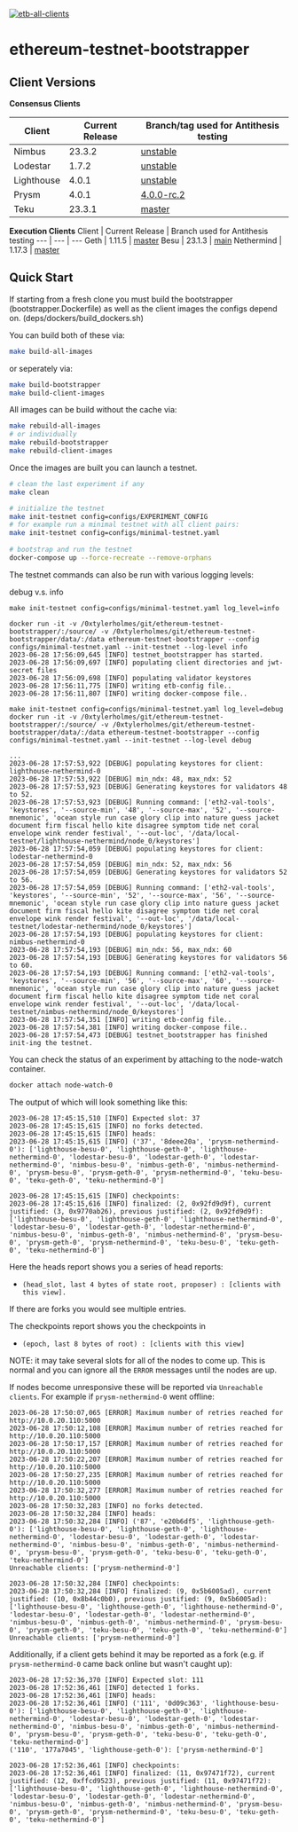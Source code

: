 [![etb-all-clients](https://github.com/antithesishq/ethereum-testnet-bootstrapper/actions/workflows/etb-all-clients.yml/badge.svg)](https://github.com/antithesishq/ethereum-testnet-bootstrapper/actions/workflows/etb-all-clients.yml)

# ethereum-testnet-bootstrapper

## Client Versions

**Consensus Clients**

Client | Current Release | Branch/tag used for Antithesis testing
--- | --- | ---
Nimbus | 23.3.2 | [unstable](https://github.com/status-im/nimbus-eth2/tree/unstable)
Lodestar | 1.7.2 | [unstable](https://github.com/ChainSafe/lodestar/tree/unstable)
Lighthouse | 4.0.1 | [unstable](https://github.com/sigp/lighthouse/tree/unstable)
Prysm | 4.0.1 | [4.0.0-rc.2](https://github.com/prysmaticlabs/prysm/tree/v4.0.0-rc.2)
Teku | 23.3.1 | [master](https://github.com/ConsenSys/teku/tree/master)

**Execution Clients**
Client | Current Release | Branch used for Antithesis testing
--- | --- | ---
Geth | 1.11.5 | [master](https://github.com/ethereum/go-ethereum/tree/master)
Besu | 23.1.3 | [main](https://github.com/hyperledger/besu/tree/main)
Nethermind | 1.17.3 | [master](https://github.com/NethermindEth/nethermind/tree/master)

## Quick Start
If starting from a fresh clone you must build the bootstrapper (bootstrapper.Dockerfile) as well as the client images the configs
depend on. (deps/dockers/build_dockers.sh)

You can build both of these via:
```bash
make build-all-images
```
or seperately via:
```bash
make build-bootstrapper
make build-client-images
```

All images can be build without the cache via:
```bash
make rebuild-all-images
# or individually
make rebuild-bootstrapper
make rebuild-client-images
```

Once the images are built you can launch a testnet.
```bash
# clean the last experiment if any
make clean 

# initialize the testnet
make init-testnet config=configs/EXPERIMENT_CONFIG
# for example run a minimal testnet with all client pairs:
make init-testnet config=configs/minimal-testnet.yaml
 
# bootstrap and run the testnet
docker-compose up --force-recreate --remove-orphans
```

The testnet commands can also be run with various logging levels:

debug v.s. info
```
make init-testnet config=configs/minimal-testnet.yaml log_level=info

docker run -it -v /0xtylerholmes/git/ethereum-testnet-bootstrapper/:/source/ -v /0xtylerholmes/git/ethereum-testnet-bootstrapper/data/:/data ethereum-testnet-bootstrapper --config configs/minimal-testnet.yaml --init-testnet --log-level info
2023-06-28 17:56:09,645 [INFO] testnet_bootstrapper has started.
2023-06-28 17:56:09,697 [INFO] populating client directories and jwt-secret files
2023-06-28 17:56:09,698 [INFO] populating validator keystores
2023-06-28 17:56:11,775 [INFO] writing etb-config file..
2023-06-28 17:56:11,807 [INFO] writing docker-compose file..

```

```
make init-testnet config=configs/minimal-testnet.yaml log_level=debug
docker run -it -v /0xtylerholmes/git/ethereum-testnet-bootstrapper/:/source/ -v /0xtylerholmes/git/ethereum-testnet-bootstrapper/data/:/data ethereum-testnet-bootstrapper --config configs/minimal-testnet.yaml --init-testnet --log-level debug

...
2023-06-28 17:57:53,922 [DEBUG] populating keystores for client: lighthouse-nethermind-0
2023-06-28 17:57:53,922 [DEBUG] min_ndx: 48, max_ndx: 52
2023-06-28 17:57:53,923 [DEBUG] Generating keystores for validators 48 to 52.
2023-06-28 17:57:53,923 [DEBUG] Running command: ['eth2-val-tools', 'keystores', '--source-min', '48', '--source-max', '52', '--source-mnemonic', 'ocean style run case glory clip into nature guess jacket document firm fiscal hello kite disagree symptom tide net coral envelope wink render festival', '--out-loc', '/data/local-testnet/lighthouse-nethermind/node_0/keystores']
2023-06-28 17:57:54,059 [DEBUG] populating keystores for client: lodestar-nethermind-0
2023-06-28 17:57:54,059 [DEBUG] min_ndx: 52, max_ndx: 56
2023-06-28 17:57:54,059 [DEBUG] Generating keystores for validators 52 to 56.
2023-06-28 17:57:54,059 [DEBUG] Running command: ['eth2-val-tools', 'keystores', '--source-min', '52', '--source-max', '56', '--source-mnemonic', 'ocean style run case glory clip into nature guess jacket document firm fiscal hello kite disagree symptom tide net coral envelope wink render festival', '--out-loc', '/data/local-testnet/lodestar-nethermind/node_0/keystores']
2023-06-28 17:57:54,193 [DEBUG] populating keystores for client: nimbus-nethermind-0
2023-06-28 17:57:54,193 [DEBUG] min_ndx: 56, max_ndx: 60
2023-06-28 17:57:54,193 [DEBUG] Generating keystores for validators 56 to 60.
2023-06-28 17:57:54,193 [DEBUG] Running command: ['eth2-val-tools', 'keystores', '--source-min', '56', '--source-max', '60', '--source-mnemonic', 'ocean style run case glory clip into nature guess jacket document firm fiscal hello kite disagree symptom tide net coral envelope wink render festival', '--out-loc', '/data/local-testnet/nimbus-nethermind/node_0/keystores']
2023-06-28 17:57:54,351 [INFO] writing etb-config file..
2023-06-28 17:57:54,381 [INFO] writing docker-compose file..
2023-06-28 17:57:54,473 [DEBUG] testnet_bootstrapper has finished init-ing the testnet.

```

You can check the status of an experiment by attaching to the node-watch container.
```bash
docker attach node-watch-0
```

The output of which will look something like this:
```
2023-06-28 17:45:15,510 [INFO] Expected slot: 37
2023-06-28 17:45:15,615 [INFO] no forks detected.
2023-06-28 17:45:15,615 [INFO] heads:
2023-06-28 17:45:15,615 [INFO] ('37', '8deee20a', 'prysm-nethermind-0'): ['lighthouse-besu-0', 'lighthouse-geth-0', 'lighthouse-nethermind-0', 'lodestar-besu-0', 'lodestar-geth-0', 'lodestar-nethermind-0', 'nimbus-besu-0', 'nimbus-geth-0', 'nimbus-nethermind-0', 'prysm-besu-0', 'prysm-geth-0', 'prysm-nethermind-0', 'teku-besu-0', 'teku-geth-0', 'teku-nethermind-0']

2023-06-28 17:45:15,615 [INFO] checkpoints:
2023-06-28 17:45:15,616 [INFO] finalized: (2, 0x92fd9d9f), current justified: (3, 0x9770ab26), previous justified: (2, 0x92fd9d9f): ['lighthouse-besu-0', 'lighthouse-geth-0', 'lighthouse-nethermind-0', 'lodestar-besu-0', 'lodestar-geth-0', 'lodestar-nethermind-0', 'nimbus-besu-0', 'nimbus-geth-0', 'nimbus-nethermind-0', 'prysm-besu-0', 'prysm-geth-0', 'prysm-nethermind-0', 'teku-besu-0', 'teku-geth-0', 'teku-nethermind-0']

```
Here the heads report shows you a series of head reports:
- `(head_slot, last 4 bytes of state root, proposer) : [clients with this view].`

If there are forks you would see multiple entries.

The checkpoints report shows you the checkpoints in 
- `(epoch, last 8 bytes of root) : [clients with this view]` 


NOTE: it may take several slots for all of the nodes to come up. This is normal and you can ignore all the `ERROR` messages 
until the nodes are up.

If nodes become unresponsive these will be reported via `Unreachable clients`. For example if `prysm-nethermind-0` went offline:
```
2023-06-28 17:50:07,065 [ERROR] Maximum number of retries reached for http://10.0.20.110:5000
2023-06-28 17:50:12,108 [ERROR] Maximum number of retries reached for http://10.0.20.110:5000
2023-06-28 17:50:17,157 [ERROR] Maximum number of retries reached for http://10.0.20.110:5000
2023-06-28 17:50:22,207 [ERROR] Maximum number of retries reached for http://10.0.20.110:5000
2023-06-28 17:50:27,235 [ERROR] Maximum number of retries reached for http://10.0.20.110:5000
2023-06-28 17:50:32,277 [ERROR] Maximum number of retries reached for http://10.0.20.110:5000
2023-06-28 17:50:32,283 [INFO] no forks detected.
2023-06-28 17:50:32,284 [INFO] heads:
2023-06-28 17:50:32,284 [INFO] ('87', 'e20b6df5', 'lighthouse-geth-0'): ['lighthouse-besu-0', 'lighthouse-geth-0', 'lighthouse-nethermind-0', 'lodestar-besu-0', 'lodestar-geth-0', 'lodestar-nethermind-0', 'nimbus-besu-0', 'nimbus-geth-0', 'nimbus-nethermind-0', 'prysm-besu-0', 'prysm-geth-0', 'teku-besu-0', 'teku-geth-0', 'teku-nethermind-0']
Unreachable clients: ['prysm-nethermind-0']

2023-06-28 17:50:32,284 [INFO] checkpoints:
2023-06-28 17:50:32,284 [INFO] finalized: (9, 0x5b6005ad), current justified: (10, 0x8b44c0b0), previous justified: (9, 0x5b6005ad): ['lighthouse-besu-0', 'lighthouse-geth-0', 'lighthouse-nethermind-0', 'lodestar-besu-0', 'lodestar-geth-0', 'lodestar-nethermind-0', 'nimbus-besu-0', 'nimbus-geth-0', 'nimbus-nethermind-0', 'prysm-besu-0', 'prysm-geth-0', 'teku-besu-0', 'teku-geth-0', 'teku-nethermind-0']
Unreachable clients: ['prysm-nethermind-0']
```

Additionally, if a client gets behind it may be reported as a fork (e.g. if `prysm-nethermind-0` came back online but wasn't caught up):
```
2023-06-28 17:52:36,370 [INFO] Expected slot: 111
2023-06-28 17:52:36,461 [INFO] detected 1 forks.
2023-06-28 17:52:36,461 [INFO] heads:
2023-06-28 17:52:36,461 [INFO] ('111', '0d09c363', 'lighthouse-besu-0'): ['lighthouse-besu-0', 'lighthouse-geth-0', 'lighthouse-nethermind-0', 'lodestar-besu-0', 'lodestar-geth-0', 'lodestar-nethermind-0', 'nimbus-besu-0', 'nimbus-geth-0', 'nimbus-nethermind-0', 'prysm-besu-0', 'prysm-geth-0', 'teku-besu-0', 'teku-geth-0', 'teku-nethermind-0']
('110', '177a7045', 'lighthouse-geth-0'): ['prysm-nethermind-0']

2023-06-28 17:52:36,461 [INFO] checkpoints:
2023-06-28 17:52:36,461 [INFO] finalized: (11, 0x97471f72), current justified: (12, 0xffcd9523), previous justified: (11, 0x97471f72): ['lighthouse-besu-0', 'lighthouse-geth-0', 'lighthouse-nethermind-0', 'lodestar-besu-0', 'lodestar-geth-0', 'lodestar-nethermind-0', 'nimbus-besu-0', 'nimbus-geth-0', 'nimbus-nethermind-0', 'prysm-besu-0', 'prysm-geth-0', 'prysm-nethermind-0', 'teku-besu-0', 'teku-geth-0', 'teku-nethermind-0']
```